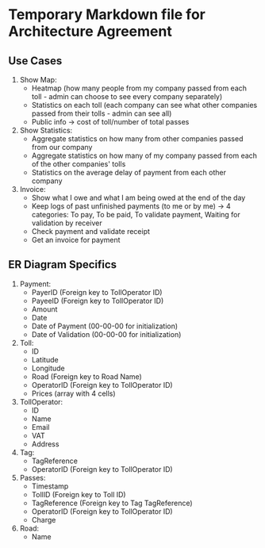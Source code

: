 # Temporary Markdown file for Architecture Agreement


## Use Cases

1. Show Map:
   - Heatmap (how many people from my company passed from each toll - admin can choose to see every company separately)
   - Statistics on each toll (each company can see what other companies passed from their tolls - admin can see all)
   - Public info -> cost of toll/number of total passes
2. Show Statistics: 
   - Aggregate statistics on how many from other companies passed from our company 
   - Aggregate statistics on how many of my company passed from each of the other companies' tolls
   - Statistics on the average delay of payment from each other company
3. Invoice: 
   - Show what I owe and what I am being owed at the end of the day
   - Keep logs of past unfinished payments (to me or by me) -> 4 categories: To pay, To be paid, To validate payment, Waiting for validation by receiver
   - Check payment and validate receipt
   - Get an invoice for payment

## ER Diagram Specifics

1. Payment:
   - PayerID (Foreign key to TollOperator ID)
   - PayeeID (Foreign key to TollOperator ID)
   - Amount
   - Date
   - Date of Payment (00-00-00 for initialization)
   - Date of Validation (00-00-00 for initialization)
2. Toll:
   - ID
   - Latitude
   - Longitude
   - Road (Foreign key to Road Name)
   - OperatorID (Foreign key to TollOperator ID)
   - Prices (array with 4 cells)
3. TollOperator:
   - ID
   - Name
   - Email
   - VAT
   - Address
4. Tag:
   - TagReference
   - OperatorID (Foreign key to TollOperator ID)
5. Passes:
   - Timestamp
   - TollID (Foreign key to Toll ID)
   - TagReference (Foreign key to Tag TagReference)
   - OperatorID (Foreign key to TollOperator ID)
   - Charge  
6. Road:
   - Name
